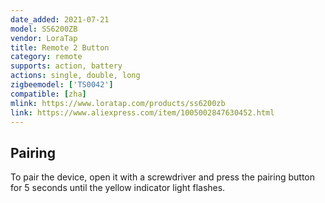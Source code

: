 ```yaml
---
date_added: 2021-07-21
model: SS6200ZB
vendor: LoraTap
title: Remote 2 Button
category: remote
supports: action, battery
actions: single, double, long
zigbeemodel: ['TS0042']
compatible: [zha]
mlink: https://www.loratap.com/products/ss6200zb
link: https://www.aliexpress.com/item/1005002847630452.html
---
```


## Pairing
To pair the device, open it with a screwdriver and press the pairing button for 5 seconds until the yellow indicator light flashes.